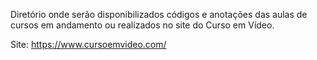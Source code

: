 Diretório onde serão disponibilizados códigos e anotações das aulas de cursos em andamento ou realizados no site do Curso em Vídeo.  

Site: https://www.cursoemvideo.com/
